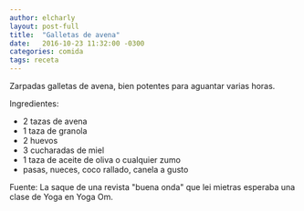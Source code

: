 ```yaml
---
author: elcharly
layout: post-full
title:  "Galletas de avena"
date:   2016-10-23 11:32:00 -0300
categories: comida
tags: receta
---
```


Zarpadas galletas de avena, bien potentes para aguantar varias horas.


Ingredientes:

- 2 tazas de avena
- 1 taza de granola
- 2 huevos
- 3 cucharadas de miel
- 1 taza de aceite de oliva o cualquier zumo
- pasas, nueces, coco rallado, canela a gusto



Fuente:
La saque de una revista "buena onda" que lei mietras esperaba una clase de Yoga en Yoga Om.
